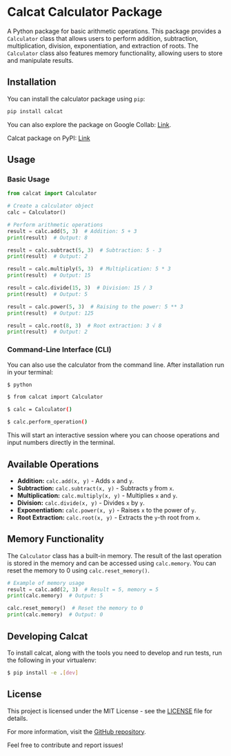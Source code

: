 # Calcat Calculator Package

A Python package for basic arithmetic operations. This package provides a `Calculator` class that allows users to perform addition, subtraction, multiplication, division, exponentiation, and extraction of roots. The `Calculator` class also features memory functionality, allowing users to store and manipulate results.

## Installation

You can install the calculator package using `pip`:

```bash
pip install calcat
```

You can also explore the package on Google Collab: [Link](https://colab.research.google.com/drive/1l8WPPTghRXa-_CsxxtB_GSfUYFBP1fJf?usp=sharing).

Calcat package on PyPI: [Link](https://pypi.org/project/calcat/1.0.0/#files)

## Usage

### Basic Usage

```python
from calcat import Calculator

# Create a calculator object
calc = Calculator()

# Perform arithmetic operations
result = calc.add(5, 3)  # Addition: 5 + 3
print(result)  # Output: 8

result = calc.subtract(5, 3)  # Subtraction: 5 - 3
print(result)  # Output: 2

result = calc.multiply(5, 3)  # Multiplication: 5 * 3
print(result)  # Output: 15

result = calc.divide(15, 3)  # Division: 15 / 3
print(result)  # Output: 5

result = calc.power(5, 3)  # Raising to the power: 5 ** 3
print(result)  # Output: 125

result = calc.root(8, 3)  # Root extraction: 3 √ 8
print(result)  # Output: 2
```
### Command-Line Interface (CLI)

You can also use the calculator from the command line. After installation run in your terminal:

```bash
$ python
```
``` bash
$ from calcat import Calculator
```
```bash
$ calc = Calculator()
```
```bash
$ calc.perform_operation()
```

This will start an interactive session where you can choose operations and input numbers directly in the terminal.

## Available Operations

- **Addition:** `calc.add(x, y)` - Adds `x` and `y`.
- **Subtraction:** `calc.subtract(x, y)` - Subtracts `y` from `x`.
- **Multiplication:** `calc.multiply(x, y)` - Multiplies `x` and `y`.
- **Division:** `calc.divide(x, y)` - Divides `x` by `y`.
- **Exponentiation:** `calc.power(x, y)` - Raises `x` to the power of `y`.
- **Root Extraction:** `calc.root(x, y)` - Extracts the `y`-th root from `x`.

## Memory Functionality

The `Calculator` class has a built-in memory. The result of the last operation is stored in the memory and can be accessed using `calc.memory`. You can reset the memory to 0 using `calc.reset_memory()`.

```python
# Example of memory usage
result = calc.add(2, 3)  # Result = 5, memory = 5
print(calc.memory)  # Output: 5

calc.reset_memory()  # Reset the memory to 0
print(calc.memory)  # Output: 0
```

## Developing Calcat

To install calcat, along with the tools you need to develop and run tests, run the following in your virtualenv:

```bash
$ pip install -e .[dev]
```

## License

This project is licensed under the MIT License - see the [LICENSE](https://choosealicense.com/licenses/mit/) file for details.

For more information, visit the [GitHub repository](https://github.com/TuringCollegeSubmissions/athiel-DWWP.1.5).

Feel free to contribute and report issues!